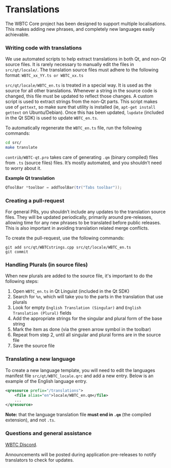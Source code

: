 Translations
============

The WBTC Core project has been designed to support multiple localisations. This makes adding new phrases, and completely new languages easily achievable.

### Writing code with translations
We use automated scripts to help extract translations in both Qt, and non-Qt source files. It is rarely necessary to manually edit the files in `src/qt/locale/`. The translation source files must adhere to the following format:
`WBTC_xx_YY.ts or WBTC_xx.ts`

`src/qt/locale/WBTC_en.ts` is treated in a special way. It is used as the source for all other translations. Whenever a string in the source code is changed, this file must be updated to reflect those changes. A custom script is used to extract strings from the non-Qt parts. This script makes use of `gettext`, so make sure that utility is installed (ie, `apt-get install gettext` on Ubuntu/Debian). Once this has been updated, `lupdate` (included in the Qt SDK) is used to update `WBTC_en.ts`.

To automatically regenerate the `WBTC_en.ts` file, run the following commands:
```sh
cd src/
make translate
```

`contrib/WBTC-qt.pro` takes care of generating `.qm` (binary compiled) files from `.ts` (source files) files. It’s mostly automated, and you shouldn’t need to worry about it.

**Example Qt translation**
```cpp
QToolBar *toolbar = addToolBar(tr("Tabs toolbar"));
```

### Creating a pull-request
For general PRs, you shouldn’t include any updates to the translation source files. They will be updated periodically, primarily around pre-releases, allowing time for any new phrases to be translated before public releases. This is also important in avoiding translation related merge conflicts.

To create the pull-request, use the following commands:
```
git add src/qt/WBTCstrings.cpp src/qt/locale/WBTC_en.ts
git commit
```

### Handling Plurals (in source files)
When new plurals are added to the source file, it's important to do the following steps:

1. Open `WBTC_en.ts` in Qt Linguist (included in the Qt SDK)
2. Search for `%n`, which will take you to the parts in the translation that use plurals
3. Look for empty `English Translation (Singular)` and `English Translation (Plural)` fields
4. Add the appropriate strings for the singular and plural form of the base string
5. Mark the item as done (via the green arrow symbol in the toolbar)
6. Repeat from step 2, until all singular and plural forms are in the source file
7. Save the source file

### Translating a new language
To create a new language template, you will need to edit the languages manifest file `src/qt/WBTC_locale.qrc` and add a new entry. Below is an example of the English language entry.

```xml
<qresource prefix="/translations">
    <file alias="en">locale/WBTC_en.qm</file>
    ...
</qresource>
```

**Note:** that the language translation file **must end in `.qm`** (the compiled extension), and not `.ts`.

### Questions and general assistance
[WBTC Discord](https://discord.savebitcoin.io).

Announcements will be posted during application pre-releases to notify translators to check for updates.
